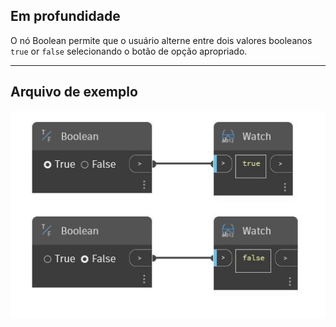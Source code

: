 ## Em profundidade
O nó Boolean permite que o usuário alterne entre dois valores booleanos `true` or `false` selecionando o botão de opção apropriado.
___
## Arquivo de exemplo

![Boolean](./CoreNodeModels.Input.BoolSelector_img.jpg)

